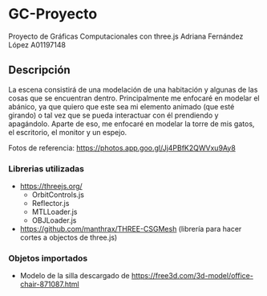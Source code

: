 # GC-Proyecto
Proyecto de Gráficas Computacionales con three.js
Adriana Fernández López A01197148

## Descripción
La escena consistirá de una modelación de una habitación y algunas de las cosas que se encuentran dentro. Principalmente me enfocaré en modelar el abánico, ya que quiero que este sea mi elemento animado (que esté girando) o tal vez que se pueda interactuar con él prendiendo y apagándolo. Aparte de eso, me enfocaré en modelar la torre de mis gatos, el escritorio, el monitor y un espejo.

Fotos de referencia: https://photos.app.goo.gl/Jj4PBfK2QWVxu9Ay8

### Librerias utilizadas
* https://threejs.org/
  *   OrbitControls.js
  *   Reflector.js
  *   MTLLoader.js
  *   OBJLoader.js
* https://github.com/manthrax/THREE-CSGMesh (librería para hacer cortes a objectos de three.js)

### Objetos importados
* Modelo de la silla descargado de https://free3d.com/3d-model/office-chair-871087.html
